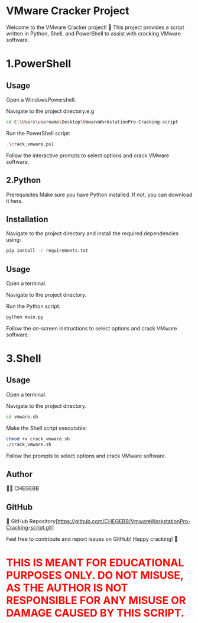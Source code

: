 # VMware Cracker Project
Welcome to the VMware Cracker project! 🚀 This project provides a script written in Python, Shell, and PowerShell to assist with cracking VMware software.
# 1.PowerShell
## Usage
Open a WindowsPowershell.

Navigate to the project directory.e.g
```bash
cd C:\Users\username\Desktop\VmwareWorkstationPro-Cracking-script
```

Run the PowerShell script:
```bash
.\crack_vmware.ps1
```
Follow the interactive prompts to select options and crack VMware software.
## 2.Python
Prerequisites
Make sure you have Python installed. If not, you can download it here.

## Installation
Navigate to the project directory and install the required dependencies using:
  ```bash
pip install -r requirements.txt
```
## Usage
Open a terminal.

Navigate to the project directory.

Run the Python script:

```bash
python main.py
```
Follow the on-screen instructions to select options and crack VMware software.

# 3.Shell
## Usage
Open a terminal.

Navigate to the project directory.
```bash
cd vmware.sh
``` 

Make the Shell script executable:

```bash
chmod +x crack_vmware.sh
./crack_vmware.sh
```
Follow the prompts to select options and crack VMware software.



## Author
👨‍💻 CHEGEBB

## GitHub
🔗 GitHub Repository[https://github.com/CHEGEBB/VmwareWorkstationPro-Cracking-script.git]

Feel free to contribute and report issues on GitHub! Happy cracking! 🎉
# <p style="color:red;">THIS IS MEANT FOR EDUCATIONAL PURPOSES ONLY. DO NOT MISUSE, AS THE AUTHOR IS NOT RESPONSIBLE FOR ANY MISUSE OR DAMAGE CAUSED BY THIS SCRIPT.</p>


